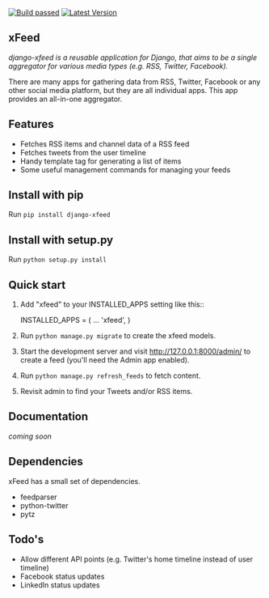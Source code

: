 [![Build passed](https://api.travis-ci.org/rschroen/django-xfeed.svg?branch=master)](https://pypi.python.org/pypi/django-xfeed/)
[![Latest Version](https://pypip.in/version/django-xfeed/badge.svg)](https://pypi.python.org/pypi/django-xfeed/)
    
xFeed
-----------
*django-xfeed is a reusable application for Django, that aims to be a single aggregator for various media types (e.g. RSS, Twitter, Facebook).*

There are many apps for gathering data from RSS, Twitter, Facebook or any other social media platform, but they are all individual apps. This app provides an all-in-one aggregator.

Features
-----------
* Fetches RSS items and channel data of a RSS feed
* Fetches tweets from the user timeline
* Handy template tag for generating a list of items
* Some useful management commands for managing your feeds

Install with pip
-----------
Run `pip install django-xfeed`

Install with setup.py
-----------
Run `python setup.py install`

Quick start
-----------
1. Add "xfeed" to your INSTALLED_APPS setting like this::

    INSTALLED_APPS = (
        ...
        'xfeed',
    )

2. Run `python manage.py migrate` to create the xfeed models.

4. Start the development server and visit http://127.0.0.1:8000/admin/
   to create a feed (you'll need the Admin app enabled).

5. Run `python manage.py refresh_feeds` to fetch content.

6. Revisit admin to find your Tweets and/or RSS items.

Documentation
-----------
*coming soon*

Dependencies
-----------
xFeed has a small set of dependencies.
* feedparser
* python-twitter
* pytz

Todo's
-----------
* Allow different API points (e.g. Twitter's home timeline instead of user timeline)
* Facebook status updates
* LinkedIn status updates
